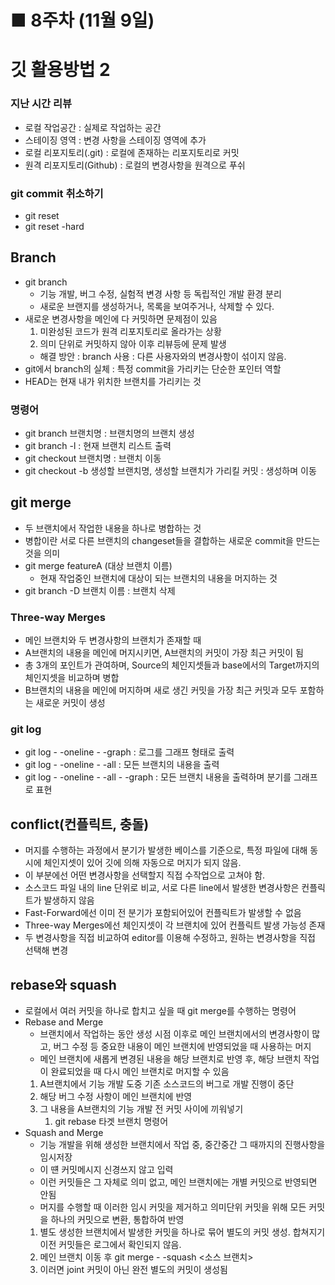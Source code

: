 # ■ 8주차 (11월 9일)

# 깃 활용방법 2

### 지난 시간 리뷰

- 로컬 작업공간 : 실제로 작업하는 공간
- 스테이징 영역 : 변경 사항을 스테이징 영역에 추가
- 로컬 리포지토리(.git) : 로컬에 존재하는 리포지토리로 커밋
- 원격 리포지토리(Github) : 로컬의 변경사항을 원격으로 푸쉬

### git commit 취소하기

- git reset
- git reset -hard

## Branch

- git branch
    - 기능 개발, 버그 수정, 실험적 변경 사항 등 독립적인 개발 환경 분리
    - 새로운 브랜지를 생성하거나, 목록을 보여주거나, 삭제할 수 있다.
- 새로운 변경사항을 메인에 다 커밋하면 문제점이 있음
    1. 미완성된 코드가 원격 리포지토리로 올라가는 상황
    2. 의미 단위로 커밋하지 않아 이후 리뷰등에 문제 발생
    - 해결 방안 : branch 사용 : 다른 사용자와의 변경사항이 섞이지 않음.
- git에서 branch의 실체 : 특정 commit을 가리키는 단순한 포인터 역할
- HEAD는 현재 내가 위치한 브랜치를 가리키는 것

### 명령어

- git branch 브랜치명 : 브랜치명의 브랜치 생성
- git branch -l : 현재 브랜치 리스트 출력
- git checkout 브랜치명 : 브랜치 이동
- git checkout -b 생성할 브랜치명, 생성할 브랜치가 가리킬 커밋 : 생성하며 이동

## git merge

- 두 브랜치에서 작업한 내용을 하나로 병합하는 것
- 병합이란 서로 다른 브랜치의 changeset들을 결합하는 새로운 commit을 만드는 것을 의미
- git merge featureA (대상 브랜치 이름)
    - 현재 작업중인 브랜치에 대상이 되는 브랜치의 내용을 머지하는 것
- git branch -D 브랜치 이름 : 브랜치 삭제

### Three-way Merges

- 메인 브랜치와 두 변경사항의 브랜치가 존재할 때
- A브랜치의 내용을 메인에 머지시키면, A브랜치의 커밋이 가장 최근 커밋이 됨
- 총 3개의 포인트가 관여하며, Source의 체인지셋들과 base에서의 Target까지의 체인지셋을 비교하며 병합
- B브랜치의 내용을 메인에 머지하며 새로 생긴 커밋을 가장 최근 커밋과 모두 포함하는 새로운 커밋이 생성

### git log

- git log - -oneline - -graph : 로그를 그래프 형태로 출력
- git log - -oneline - -all : 모든 브랜치의 내용을 출력
- git log - -oneline - -all - -graph : 모든 브랜치 내용을 출력하며 분기를 그래프로 표현

## conflict(컨플릭트, 충돌)

- 머지를 수행하는 과정에서 분기가 발생한 베이스를 기준으로, 특정 파일에 대해 동시에 체인지셋이 있어 깃에 의해 자동으로 머지가 되지 않음.
- 이 부분에선 어떤 변경사항을 선택할지 직접 수작업으로 고쳐야 함.
- 소스코드 파일 내의 line 단위로 비교, 서로 다른 line에서 발생한 변경사항은 컨플릭트가 발생하지 않음
- Fast-Forward에선 이미 전 분기가 포함되어있어 컨플릭트가 발생할 수 없음
- Three-way Merges에선 체인지셋이 각 브랜치에 있어 컨플릭트 발생 가능성 존재
- 두 변경사항을 직접 비교하여 editor를 이용해 수정하고, 원하는 변경사항을 직접 선택해 변경

## rebase와 squash

- 로컬에서 여러 커밋을 하나로 합치고 싶을 때 git merge를 수행하는 명령어
- Rebase and Merge
    - 브랜치에서 작업하는 동안 생성 시점 이후로 메인 브랜치에서의 변경사항이 많고, 버그 수정 등 중요한 내용이 메인 브랜치에 반영되었을 때 사용하는 머지
    - 메인 브랜치에 새롭게 변경된 내용을 해당 브랜치로 반영 후, 해당 브랜치 작업이 완료되었을 때 다시 메인 브랜치로 머지할 수 있음
    1. A브랜치에서 기능 개발 도중 기존 소스코드의 버그로 개발 진행이 중단
    2. 해당 버그 수정 사항이 메인 브랜치에 반영
    3. 그 내용을 A브랜치의 기능 개발 전 커밋 사이에 끼워넣기
        1. git rebase 타겟 브랜치 명령어
- Squash and Merge
    - 기능 개발을 위해 생성한 브랜치에서 작업 중, 중간중간 그 때까지의 진행사항을 임시저장
    - 이 떈 커밋메시지 신경쓰지 않고 입력
    - 이런 커밋들은 그 자체로 의미 없고, 메인 브랜치에는 개별 커밋으로 반영되면 안됨
    - 머지를 수행할 때 이러한 임시 커밋을 제거하고 의미단위 커밋을 위해 모든 커밋을 하나의 커밋으로 변환, 통합하여 반영
    1. 별도 생성한 브랜치에서 발생한 커밋을 하나로 묶어 별도의 커밋 생성. 합쳐지기 이전 커밋들은 로그에서 확인되지 않음.
    2. 메인 브랜치 이동 후 git merge - -squash <소스 브랜치>
    3. 이러면 joint 커밋이 아닌 완전 별도의 커밋이 생성됨